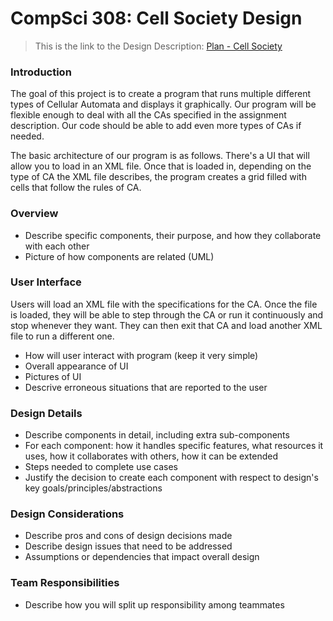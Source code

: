 CompSci 308: Cell Society Design
===================

> This is the link to the Design Description: [Plan - Cell Society](http://www.cs.duke.edu/courses/compsci308/spring16/assign/02_cellsociety/part1.php)

### Introduction
The goal of this project is to create a program that runs multiple different types of Cellular Automata and displays it graphically. Our program will be flexible enough to deal with all the CAs specified in the assignment description.  Our code should be able to add even more types of CAs if needed.

The basic architecture of our program is as follows. There's a UI that will allow you to load in an XML file. Once that is loaded in, depending on the type of CA the XML file describes, the program creates a grid filled with cells that follow the rules of CA. 



### Overview

* Describe specific components, their purpose, and how they collaborate with each other
* Picture of how components are related (UML)

### User Interface
Users will load an XML file with the specifications for the CA. Once the file is loaded, they will be able to step through the CA or run it continuously and stop whenever they want. They can then exit that CA and load another XML file to run a different one.



* How will user interact with program (keep it very simple)
* Overall appearance of UI
* Pictures of UI
* Descrive erroneous situations that are reported to the user

### Design Details
* Describe components in detail, including extra sub-components
* For each component: how it handles specific features, what resources it uses, how it collaborates with others, how it can be extended
* Steps needed to complete use cases
* Justify the decision to create each component with respect to design's key goals/principles/abstractions

### Design Considerations
* Describe pros and cons of design decisions made
* Describe design issues that need to be addressed
* Assumptions or dependencies that impact overall design

### Team Responsibilities
* Describe how you will split up responsibility among teammates
